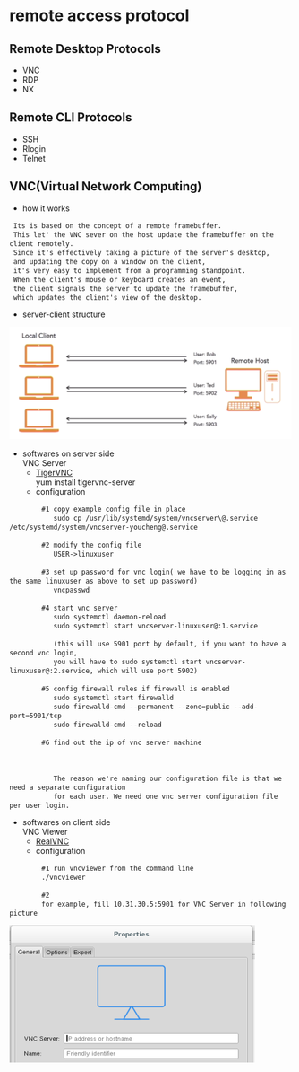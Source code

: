 remote access protocol
======================

Remote Desktop Protocols
------------------------
- VNC
- RDP
- NX

Remote CLI Protocols
--------------------
- SSH
- Rlogin
- Telnet


VNC(Virtual Network Computing)
------------------------------
- how it works
```
 Its is based on the concept of a remote framebuffer.
 This let' the VNC sever on the host update the framebuffer on the client remotely.
 Since it's effectively taking a picture of the server's desktop,
 and updating the copy on a window on the client,
 it's very easy to implement from a programming standpoint.
 When the client's mouse or keyboard creates an event,
 the client signals the server to update the framebuffer,
 which updates the client's view of the desktop.
```

- server-client structure

![VNCServerClient](https://github.com/Youcheng/LinuxBasics/blob/master/pictures/VNCServerClient.png)

- softwares on server side<br>
    VNC Server<br>
    - [TigerVNC](http://tigervnc.org/)<br>
    yum install tigervnc-server
    - configuration
```
        #1 copy example config file in place
           sudo cp /usr/lib/systemd/system/vncserver\@.service /etc/systemd/system/vncserver-youcheng@.service

        #2 modify the config file
           USER->linuxuser

        #3 set up password for vnc login( we have to be logging in as the same linuxuser as above to set up password)
           vncpasswd

        #4 start vnc server
           sudo systemctl daemon-reload
           sudo systemctl start vncserver-linuxuser@:1.service

           (this will use 5901 port by default, if you want to have a second vnc login,
           you will have to sudo systemctl start vncserver-linuxuser@:2.service, which will use port 5902)

        #5 config firewall rules if firewall is enabled
           sudo systemctl start firewalld
           sudo firewalld-cmd --permanent --zone=public --add-port=5901/tcp
           sudo firewalld-cmd --reload

        #6 find out the ip of vnc server machine



           The reason we're naming our configuration file is that we need a separate configuration
           for each user. We need one vnc server configuration file per user login.
```

- softwares on client side<br>
    VNC Viewer<br>
    - [RealVNC](https://www.realvnc.com/en/download/vnc/)
    - configuration

```
        #1 run vncviewer from the command line
        ./vncviewer

        #2
        for example, fill 10.31.30.5:5901 for VNC Server in following picture
```
![vncviewer](https://github.com/Youcheng/LinuxBasics/blob/master/pictures/vncviewer.png)

